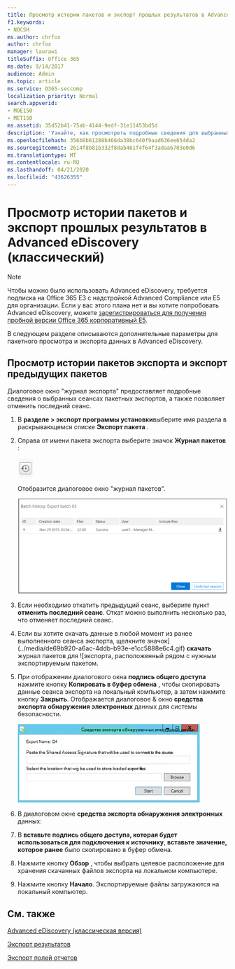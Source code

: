 ```yaml
---
title: Просмотр истории пакетов и экспорт прошлых результатов в Advanced eDiscovery
f1.keywords:
- NOCSH
ms.author: chrfox
author: chrfox
manager: laurawi
titleSuffix: Office 365
ms.date: 9/14/2017
audience: Admin
ms.topic: article
ms.service: O365-seccomp
localization_priority: Normal
search.appverid:
- MOE150
- MET150
ms.assetid: 35d52b41-75ab-4144-9edf-31e11453bd5d
description: 'Узнайте, как просмотреть подробные сведения для выбранных сеансов пакетного экспорта и как отменить последний сеанс экспорта в Advanced eDiscovery.  '
ms.openlocfilehash: 356b0b61288b466da38bc640f9aad636ee654da2
ms.sourcegitcommit: 2614f8b81b332f8dab461f4f64f3adaa6703e0d6
ms.translationtype: MT
ms.contentlocale: ru-RU
ms.lasthandoff: 04/21/2020
ms.locfileid: "43626355"
---
```

# <a name="view-batch-history-and-export-past-results-in-advanced-ediscovery-classic"></a>Просмотр истории пакетов и экспорт прошлых результатов в Advanced eDiscovery (классический)

> [!NOTE]
> Чтобы можно было использовать Advanced eDiscovery, требуется подписка на Office 365 E3 с надстройкой Advanced Compliance или E5 для организации. Если у вас этого плана нет и вы хотите попробовать Advanced eDiscovery, можете [зарегистрироваться для получения пробной версии Office 365 корпоративный E5](https://go.microsoft.com/fwlink/p/?LinkID=698279). 
  
В следующем разделе описываются дополнительные параметры для пакетного просмотра и экспорта данных в Advanced eDiscovery. 
  
## <a name="viewing-export-batch-history-and-exporting-previous-batches"></a>Просмотр истории пакетов экспорта и экспорт предыдущих пакетов

Диалоговое окно "журнал экспорта" предоставляет подробные сведения о выбранных сеансах пакетных экспортов, а также позволяет отменить последний сеанс.
  
1. В **разделе \> экспорт программы установки**выберите имя раздела в раскрывающемся списке **Экспорт пакета** . 
    
2. Справа от имени пакета экспорта выберите значок **Журнал пакетов** : 
    
    ![Значок журнала пакета для экспорта](../media/a14f6ef9-0c3c-4851-b65d-9380f2d8a38a.gif)
  
    Отобразится диалоговое окно "журнал пакетов".
    
    ![Журнал пакета для экспорта](../media/04c5b75c-348c-491d-b4fe-716659333890.png)
  
3. Если необходимо откатить предыдущий сеанс, выберите пункт **отменить последний сеанс**. Откат можно выполнить несколько раз, что отменяет последний сеанс.
    
4. Если вы хотите скачать данные в любой момент из ранее выполненного сеанса экспорта, щелкните значок](../media/de69b920-a6ac-4ddb-b93e-e1cc5888e6c4.gif) **скачать** журнал пакетов для ![экспорта, расположенный рядом с нужным экспортируемым пакетом. 
    
5. При отображении диалогового окна **подпись общего доступа** нажмите кнопку **Копировать в буфер обмена** , чтобы скопировать данные сеанса экспорта на локальный компьютер, а затем нажмите кнопку **Закрыть**. Отображается диалоговое &amp; окно **средства экспорта обнаружения электронных** данных для системы безопасности. 
    
    ![Диалоговое окно экспорта обнаруженных электронных данных](../media/01f79d2d-6da0-45e6-9c6f-ab12347572cb.gif)
  
6. В диалоговом окне **средства экспорта обнаружения электронных** данных: 
    
1. В **вставьте подпись общего доступа, которая будет использоваться для подключения к источнику**, **вставьте значение, которое ранее** было скопировано в буфер обмена. 
    
2. Нажмите кнопку **Обзор** , чтобы выбрать целевое расположение для хранения скачанных файлов экспорта на локальном компьютере. 
    
3. Нажмите кнопку **Начало**. Экспортируемые файлы загружаются на локальный компьютер. 
    
## <a name="see-also"></a>См. также

[Advanced eDiscovery (классическая версия)](office-365-advanced-ediscovery.md)
  
[Экспорт результатов](export-results-in-advanced-ediscovery.md)

[Экспорт полей отчетов](export-report-fields-in-advanced-ediscovery.md)

